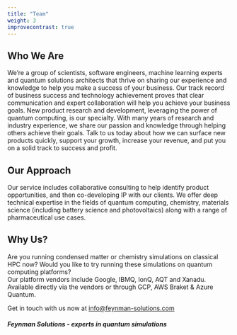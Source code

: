 ```yaml
---
title: "Team"
weight: 3
improvecontrast: true
---
```


## Who We Are

We’re a group of scientists, software engineers, machine learning experts and quantum solutions architects that thrive on sharing our experience and knowledge to help you make a success of your business. Our track record of business success and technology achievement proves that clear communication and expert collaboration will help you achieve your business goals. New product research and development, leveraging the power of quantum computing, is our specialty. With many years of research and industry experience, we share our passion and knowledge through helping others achieve their goals. Talk to us today about how we can surface new products quickly, support your growth, increase your revenue, and put you on a solid track to success and profit.

## Our Approach

Our service includes collaborative consulting to help identify product opportunities, and then co-developing IP with our clients. We offer deep technical expertise in the fields of quantum computing, chemistry, materials science (including battery science and photovoltaics) along with a range of pharmaceutical use cases.

## Why Us?

Are you running condensed matter or chemistry simulations on classical HPC now?
Would you like to try running these simulations on quantum computing platforms?  
Our platform vendors include Google, IBMQ, IonQ, AQT and Xanadu. Available directly via the vendors or through GCP, AWS Braket & Azure Quantum.

Get in touch with us now at info@feynman-solutions.com



##### Feynman Solutions - experts in quantum simulations
